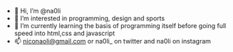 - 👋 Hi, I’m @na0li
- 👀 I’m interested in programming, design and sports
- 🌱 I’m currently learning the basis of programming itself before going full speed into html,css and javascript
- 📫 niconaoli@gmail.com or na0li_ on twitter and na0li on instagram

<!---
na0li/na0li is a ✨ special ✨ repository because its `README.md` (this file) appears on your GitHub profile.
You can click the Preview link to take a look at your changes.
--->
